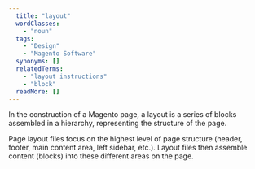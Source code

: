 ```yaml
---
  title: "layout"
  wordClasses: 
    - "noun"
  tags: 
    - "Design"
    - "Magento Software"
  synonyms: []
  relatedTerms: 
    - "layout instructions"
    - "block"
  readMore: []
---
```

In the construction of a Magento page, a layout is a series of blocks assembled in a hierarchy, representing the structure of the page. 

Page layout files focus on the highest level of page structure (header, footer, main content area, left sidebar, etc.). Layout files then assemble content (blocks) into these different areas on the page.
